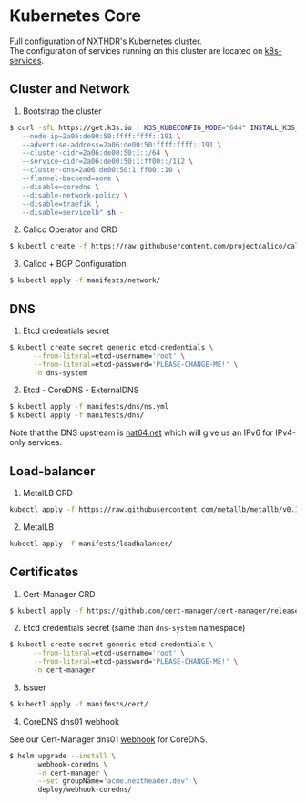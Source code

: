 # Kubernetes Core

Full configuration of NXTHDR's Kubernetes cluster.  
The configuration of services running on this cluster are located on [k8s-services](https://github.com/NXTHDR/k8s-services).

## Cluster and Network

1. Bootstrap the cluster

```sh
$ curl -sfL https://get.k3s.io | K3S_KUBECONFIG_MODE="644" INSTALL_K3S_EXEC=" \
   --node-ip=2a06:de00:50:ffff:ffff::191 \
   --advertise-address=2a06:de00:50:ffff:ffff::191 \
   --cluster-cidr=2a06:de00:50:1::/64 \
   --service-cidr=2a06:de00:50:1:ff00::/112 \
   --cluster-dns=2a06:de00:50:1:ff00::10 \
   --flannel-backend=none \
   --disable=coredns \
   --disable-network-policy \
   --disable=traefik \
   --disable=servicelb" sh -
```

2. Calico Operator and CRD

```sh
$ kubectl create -f https://raw.githubusercontent.com/projectcalico/calico/v3.27.3/manifests/tigera-operator.yaml
```

3. Calico + BGP Configuration

```sh
$ kubectl apply -f manifests/network/
```

## DNS 

1. Etcd credentials secret 

```sh
$ kubectl create secret generic etcd-credentials \
      --from-literal=etcd-username='root' \
      --from-literal=etcd-password='PLEASE-CHANGE-ME!' \
      -n dns-system
```

2. Etcd - CoreDNS - ExternalDNS

```sh
$ kubectl apply -f manifests/dns/ns.yml
$ kubectl apply -f manifests/dns/
```

Note that the DNS upstream is [nat64.net](https://nat64.net/) which will give us an IPv6 for IPv4-only services.


## Load-balancer 

1. MetalLB CRD

```sh
kubectl apply -f https://raw.githubusercontent.com/metallb/metallb/v0.14.5/config/manifests/metallb-native.yaml
```

2. MetalLB 

```sh
kubectl apply -f manifests/loadbalancer/
```

## Certificates

1. Cert-Manager CRD

```sh
$ kubectl apply -f https://github.com/cert-manager/cert-manager/releases/download/v1.14.5/cert-manager.yaml
```

2. Etcd credentials secret (same than `dns-system` namespace)

```sh
$ kubectl create secret generic etcd-credentials \
      --from-literal=etcd-username='root' \
      --from-literal=etcd-password='PLEASE-CHANGE-ME!' \
      -n cert-manager
```

3. Issuer

```sh
$ kubectl apply -f manifests/cert/
```

4. CoreDNS dns01 webhook

See our Cert-Manager dns01 [webhook](https://github.com/NXTHDR/cert-manager-webhook-coredns) for CoreDNS.

 ```sh
 $ helm upgrade --install \
        webhook-coredns \
        -n cert-manager \
        --set groupName='acme.nextheader.dev' \
        deploy/webhook-coredns/
```